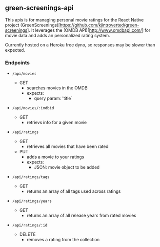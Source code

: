## green-screenings-api

This apis is for managing personal movie ratings for the React Native project (GreenScreenings)[https://github.com/kjintroverted/green-screenings]. It leverages the (OMDB API)[http://www.omdbapi.com/] for movie data and adds an personalized rating system.

Currently hosted on a Heroku free dyno, so responses may be slower than expected.

### Endpoints

* `/api/movies`
  * GET 
    * searches movies in the OMDB
    * expects:
      * query param: 'title`

* `/api/movies/:imdbid`
  * GET
    * retrievs info for a given movie
    
* `/api/ratings`
  * GET
    * retrieves all movies that have been rated
  * PUT
    * adds a movie to your ratings
    * expects:
      * JSON: movie object to be added

* `/api/ratings/tags`
  * GET
    * returns an array of all tags used across ratings
    

* `/api/ratings/years`
  * GET
    * returns an array of all release years from rated movies
    
* `/api/ratings/:id`
  * DELETE
    * removes a rating from the collection
